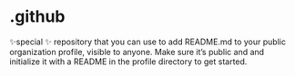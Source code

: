 # .github
✨special ✨ repository that you can use to add README.md to your public organization profile, visible to anyone. Make sure it’s public and and initialize it with a README in the profile directory to get started.

